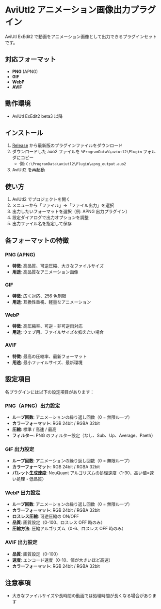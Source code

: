 # AviUtl2 アニメーション画像出力プラグイン

AviUtl ExEdit2 で動画をアニメーション画像として出力できるプラグインセットです。

## 対応フォーマット

- **PNG** (APNG)
- **GIF**
- **WebP**
- **AVIF**

## 動作環境

- AviUtl ExEdit2 beta3 以降

## インストール

1. [Release](https://github.com/yu7400ki/aviutl2-animated-image-output/releases) から最新版のプラグインファイルをダウンロード
2. ダウンロードした auo2 ファイルを `%ProgramData%\aviutl2\Plugin` フォルダにコピー
   - 例: `C:\ProgramData\aviutl2\Plugin\apng_output.auo2`
3. AviUtl2 を再起動

## 使い方

1. AviUtl2 でプロジェクトを開く
2. メニューから「ファイル」→「ファイル出力」を選択
3. 出力したいフォーマットを選択（例: APNG 出力プラグイン）
4. 設定ダイアログで出力オプションを調整
5. 出力ファイル名を指定して保存

## 各フォーマットの特徴

### PNG (APNG)

- **特徴**: 高品質、可逆圧縮、大きなファイルサイズ
- **用途**: 高品質なアニメーション画像

### GIF

- **特徴**: 広く対応、256 色制限
- **用途**: 互換性重視、軽量なアニメーション

### WebP

- **特徴**: 高圧縮率、可逆・非可逆両対応
- **用途**: ウェブ用、ファイルサイズを抑えたい場合

### AVIF

- **特徴**: 最高の圧縮率、最新フォーマット
- **用途**: 最小ファイルサイズ、最新環境

## 設定項目

各プラグインには以下の設定項目があります：

### PNG（APNG）出力設定

- **ループ回数**: アニメーションの繰り返し回数（0 = 無限ループ）
- **カラーフォーマット**: RGB 24bit / RGBA 32bit
- **圧縮**: 標準 / 高速 / 最高
- **フィルター**: PNG のフィルター設定（なし、Sub、Up、Average、Paeth）

### GIF 出力設定

- **ループ回数**: アニメーションの繰り返し回数（0 = 無限ループ）
- **カラーフォーマット**: RGB 24bit / RGBA 32bit
- **パレット生成速度**: NeuQuant アルゴリズムの処理速度（1-30、高い値=速い処理・低品質）

### WebP 出力設定

- **ループ回数**: アニメーションの繰り返し回数（0 = 無限ループ）
- **カラーフォーマット**: RGB 24bit / RGBA 32bit
- **ロスレス圧縮**: 可逆圧縮の ON/OFF
- **品質**: 画質設定（0-100、ロスレス OFF 時のみ）
- **圧縮方法**: 圧縮アルゴリズム（0-6、ロスレス OFF 時のみ）

### AVIF 出力設定

- **品質**: 画質設定（0-100）
- **速度**: エンコード速度（0-10、値が大きいほど高速）
- **カラーフォーマット**: RGB 24bit / RGBA 32bit

## 注意事項

- 大きなファイルサイズや長時間の動画では処理時間が長くなる場合があります
